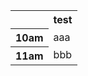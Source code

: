 <table>
  <tr>
    <th></th>
    <th>test</th>
  </tr>
  <tr>
    <th>10am</td>
    <td>aaa</td>
  </tr>
  <tr>
    <th>11am</td>
    <td>bbb</td>
  </tr>
</table>
